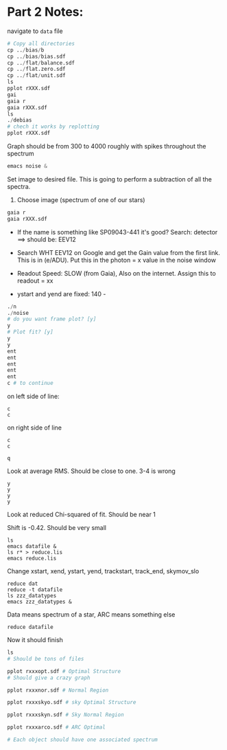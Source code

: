 # Part 2 Notes:

navigate to `data` file
```python
# Copy all directories
cp ../bias/b
cp ../bias/bias.sdf
cp ../flat/balance.sdf
cp ../flat.zero.sdf
cp ../flat/unit.sdf
ls
pplot rXXX.sdf
gai
gaia r
gaia rXXX.sdf
ls
./debias
# chech it works by replotting
pplot rXXX.sdf
```
Graph should be from 300 to 4000 roughly with spikes throughout the spectrum

```python
emacs noise &
```
Set image to desired file. This is going to perform a subtraction of all the spectra.

1. Choose image (spectrum of one of our stars)
```python     
gaia r 
gaia rXXX.sdf
```
- If the name is something like SP09043-441 it's good?
Search: detector ==> should be: EEV12

- Search WHT EEV12 on Google and get the Gain value from the first link. This is in (e/ADU). Put this in the photon = x value in the noise window

- Readout Speed: SLOW (from Gaia), Also on the internet. Assign this to readout = xx

- ystart and yend are fixed: 140 - 

```python
./n
./noise
# do you want frame plot? [y]
y
# Plot fit? [y]
y
y
ent
ent
ent
ent
ent
c # to continue
```
on left side of line: 
```
c
c
```
on right side of line
```
c
c
```
`q`

Look at average RMS. Should be close to one. 3-4 is wrong

```
y 
y
y 
y
```

Look at reduced Chi-squared of fit. Should be near 1

Shift is -0.42. Should be very small
```
ls
emacs datafile &
ls r* > reduce.lis
emacs reduce.lis
```
Change xstart, xend, ystart, yend, trackstart, track_end, skymov_slo

```
reduce dat
reduce -t datafile
ls zzz_datatypes
emacs zzz_datatypes &
```
Data means spectrum of a star, ARC means something else

```
reduce datafile
```
Now it should finish
```python
ls
# Should be tons of files

pplot rxxxopt.sdf # Optimal Structure
# Should give a crazy graph

pplot rxxxnor.sdf # Normal Region

pplot rxxxskyo.sdf # sky Optimal Structure

pplot rxxxskyn.sdf # Sky Normal Region

pplot rxxxarco.sdf # ARC Optimal

# Each object should have one associated spectrum


```